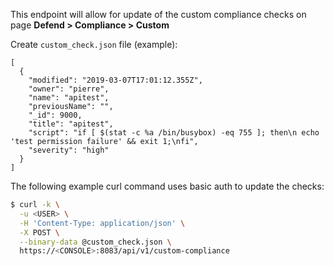 This endpoint will allow for update of the custom compliance checks on page **Defend > Compliance > Custom**

Create `custom_check.json` file (example):

```
[
  {
    "modified": "2019-03-07T17:01:12.355Z",
    "owner": "pierre",
    "name": "apitest",
    "previousName": "",
    "_id": 9000,
    "title": "apitest",
    "script": "if [ $(stat -c %a /bin/busybox) -eq 755 ]; then\n echo 'test permission failure' && exit 1;\nfi",
    "severity": "high"
  }
]
```

The following example curl command uses basic auth to update the checks:

```bash
$ curl -k \
  -u <USER> \
  -H 'Content-Type: application/json' \
  -X POST \
  --binary-data @custom_check.json \
  https://<CONSOLE>:8083/api/v1/custom-compliance
```

